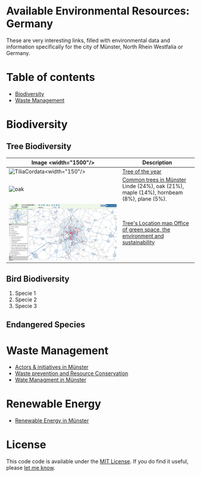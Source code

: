 
# Available Environmental Resources: Germany

These are very interesting links, filled with environmental data and information specifically for the city of Münster, North Rhein Westfalia or Germany.



# Table of contents

* [Biodiversity](#biodiversity)
* [Waste Management](#wastemanagement)



# Biodiversity
## Tree Biodiversity


Image <width="1500"/> | Description
-----------|-------------|
![TiliaCordata](https://upload.wikimedia.org/wikipedia/commons/8/88/Tilia_cordata_60.jpg)<width="150"/> | [Tree of the year](http://www.stadt-muenster.de/umwelt/baeume/baum-des-jahres.html)
![oak](https://upload.wikimedia.org/wikipedia/commons/e/e6/Keeler_Oak_Tree_-_distance_photo,_May_2013.jpg)|[Common trees in Münster](http://www.stadt-muenster.de/umwelt/baeume/stadtbaeume.html) Linde (24%), oak (21%), maple (14%), hornbeam (8%), plane (5%).
![interactivetreemap](images/treesmunster.jpg)|[Tree's Location map](http://geo.stadt-muenster.de/webgis2/frames/index.php?PHPSESSID=b6c53b7ac9d4af705616d2bc85de9f30&gui_id=Umweltkataster),[Office of green space, the environment and sustainability](http://www.muenster.de/stadt/umwelt/schutzgebiete_naturdenkmale.html)





## Bird Biodiversity

1. Specie 1
2. Specie 2
3. Specie 3


## Endangered Species


# Waste Management

* [Actors & initiatives in Münster](http://awm.stadt-muenster.de/abfallvermeidung/muenster-isst-abfallarm/akteure-und-initiativen.html)
* [Waste prevention and Resource Conservation](http://www.wochederabfallvermeidung.de/auftaktveranstaltung/)
* [Wate Managment in Münster ](http://www.stadt-muenster.de/umwelt/boden-und-abfall/abfallwirtschaft.html)

# Renewable Energy
* [Renewable Energy in Münster](http://www.stadt-muenster.de/klima/bauen-sanieren.html)


# License

This code code is available under the [MIT License](http://opensource.org/licenses/MIT). If you do find it useful, please [let me know](mailto:paola.perez@uni-muenster.de).
